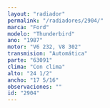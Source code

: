 ```yaml
---
layout: "radiador"
permalink: "/radiadores/2904/"
marca: "Ford"
modelo: "Thunderbird"
ano: "1987"
motor: "V6 232, V8 302"
transmision: "Automática"
parte: "63091"
clima: "Con clima"
alto: "24 1/2"
ancho: "17 5/16"
observaciones: ""
id: "2904"
---
```


